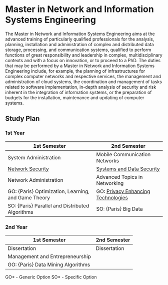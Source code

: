 # Master in Network and Information Systems Engineering

The Master in Network and Information Systems Engineering aims at the advanced training of particularly qualified professionals for the analysis, planning, installation and administration of complex and distributed data storage, processing, and communication systems, qualified to perform functions of great responsibility and leadership in complex, multidisciplinary contexts and with a focus on innovation, or to proceed to a PhD. The duties that may be performed by a Master in Network and Information Systems Engineering include, for example, the planning of infrastructures for complex computer networks and respective services, the management and administration of cloud systems, the coordination and management of tasks related to software implementation, in-depth analysis of security and risk inherent in the integration of information systems, or the preparation of budgets for the installation, maintenance and updating of computer systems.

## Study Plan

### 1st Year

| 1st Semester               | 2nd Semester                  |
|----------------------------|-------------------------------|
| System Administration	                                             | Mobile Communication Networks |
| [Network Security](https://github.com/MitsukiS16/Network-Security) | [Systems and Data Security]() |
| Network Administration                                             | Advanced Topics in Networking |
| GO: {Paris} Optimization, Learning, and Game Theory                | GO: [Privacy Enhancing Technologies]() |
| SO: {Paris} Parallel and Distributed Algorithms                    | SO: {Paris} Big Data |

### 2nd Year

| 1st Semester                       | 2nd Semester        |
|----------------------------------- |---------------------|
| Dissertation                       | Dissertation        |
| Management and Entrepreneurship    |                     |
| GO: {Paris} Data Mining Algorithms |                     |

GO* - Generic Option
SO* - Specific Option
